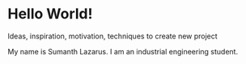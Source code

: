 # Hello World!
Ideas, inspiration, motivation, techniques to create new project

My name is Sumanth Lazarus. I am an industrial engineering student.
